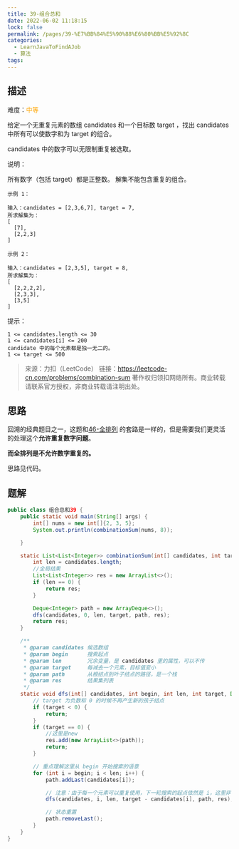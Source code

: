 ```yaml
---
title: 39-组合总和
date: 2022-06-02 11:18:15
lock: false
permalink: /pages/39-%E7%BB%84%E5%90%88%E6%80%BB%E5%92%8C
categories:
  - LearnJavaToFindAJob
  - 算法
tags:
---
```

## 描述

难度：<span style="color:orange">中等</span>

给定一个无重复元素的数组 candidates 和一个目标数 target ，找出 candidates 中所有可以使数字和为 target 的组合。

candidates 中的数字可以无限制重复被选取。

说明：

所有数字（包括 target）都是正整数。
解集不能包含重复的组合。 

```
示例 1：

输入：candidates = [2,3,6,7], target = 7,
所求解集为：
[
  [7],
  [2,2,3]
]
```

```
示例 2：

输入：candidates = [2,3,5], target = 8,
所求解集为：
[
  [2,2,2,2],
  [2,3,3],
  [3,5]
]
```


提示：

```
1 <= candidates.length <= 30
1 <= candidates[i] <= 200
candidate 中的每个元素都是独一无二的。
1 <= target <= 500
```



> 来源：力扣（LeetCode）
> 链接：https://leetcode-cn.com/problems/combination-sum
> 著作权归领扣网络所有。商业转载请联系官方授权，非商业转载请注明出处。



## 思路

回溯的经典题目之一，这题和[46-全排列](articles\算法\46-全排列.md) 的套路是一样的，但是需要我们更灵活的处理这个**允许重复数字问题**。

**而全排列是不允许数字重复的。**

思路见代码。

## 题解

```java
public class 组合总和39 {
    public static void main(String[] args) {
        int[] nums = new int[]{2, 3, 5};
        System.out.println(combinationSum(nums, 8));

    }

    static List<List<Integer>> combinationSum(int[] candidates, int target) {
        int len = candidates.length;
        //全局结果
        List<List<Integer>> res = new ArrayList<>();
        if (len == 0) {
            return res;
        }

        Deque<Integer> path = new ArrayDeque<>();
        dfs(candidates, 0, len, target, path, res);
        return res;
    }

    /**
     * @param candidates 候选数组
     * @param begin      搜索起点
     * @param len        冗余变量，是 candidates 里的属性，可以不传
     * @param target     每减去一个元素，目标值变小
     * @param path       从根结点到叶子结点的路径，是一个栈
     * @param res        结果集列表
     */
    static void dfs(int[] candidates, int begin, int len, int target, Deque<Integer> path, List<List<Integer>> res) {
        // target 为负数和 0 的时候不再产生新的孩子结点
        if (target < 0) {
            return;
        }
        if (target == 0) {
            //这里是new
            res.add(new ArrayList<>(path));
            return;
        }

        // 重点理解这里从 begin 开始搜索的语意
        for (int i = begin; i < len; i++) {
            path.addLast(candidates[i]);

            // 注意：由于每一个元素可以重复使用，下一轮搜索的起点依然是 i，这里非常容易弄错
            dfs(candidates, i, len, target - candidates[i], path, res);

            // 状态重置
            path.removeLast();
        }
    }
}
```

